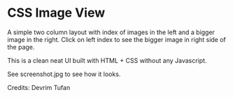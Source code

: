 CSS Image View
==============

A simple two column layout with index of images in the left and a bigger image in the right. Click on left index to see the bigger image in right side of the page. 

This is a clean neat UI built with HTML + CSS without any Javascript. 

See screenshot.jpg to see how it looks.

Credits: Devrim Tufan 
